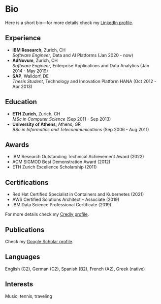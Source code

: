 # Bio

Here is a short bio—for more details check my [LinkedIn profile][linkedin].

## Experience
- **IBM Research**, Zurich, CH<br />
  *Software Engineer*, Data and AI Platforms (Jan 2020 - now)
- **AdNovum**, Zurich, CH<br />
  *Software Engineer*, Enterprise Applications and Data Analytics (Jan 2014 - May 2019)
- **SAP**, Walldorf, DE<br />
  *Thesis Student*, Technology and Innovation Platform HANA (Oct 2012 - Apr 2013)

## Education
- **ETH Zurich**, Zurich, CH<br />
  *MSc in Computer Science* (Sep 2011 - Sep 2013)
- **University of Athens**, Athens, GR<br />
  *BSc in Informatics and Telecommunications* (Sep 2006 - Aug 2011)

## Awards
- IBM Research Outstanding Technical Achievement Award (2022)
- ACM SIGMOD Best Demonstration Award (2012)
- ETH Zurich Excellence Scholarship (2011)

## Certifications
- Red Hat Certified Specialist in Containers and Kubernetes (2021)
- AWS Certified Solutions Architect – Associate (2019)
- IBM Data Science Professional Certificate (2019)

For more details check my [Credly profile][credly].

## Publications
Check my [Google Scholar profile][scholar].

## Languages
English (C2), German (C2), Spanish (B2), French (A2), Greek (native)

## Interests
Music, tennis, traveling

[scholar]: https://scholar.google.com/citations?user=Y8S8kAgAAAAJ
[linkedin]: https://www.linkedin.com/in/vagenas
[credly]: https://www.credly.com/users/vagenas/badges?sort=-state_updated_at&page=1
